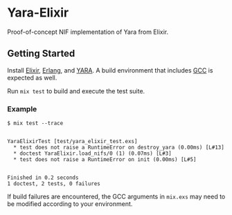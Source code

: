 # Yara-Elixir

Proof-of-concept NIF implementation of Yara from Elixir.

## Getting Started

Install [Elixir][Elixir], [Erlang][Erlang], and [YARA][YARA]. A build
environment that includes [GCC][GCC] is expected as well.

Run `mix test` to build and execute the test suite.

### Example

```
$ mix test --trace


YaraElixirTest [test/yara_elixir_test.exs]
  * test does not raise a RuntimeError on destroy_yara (0.00ms) [L#13]
  * doctest YaraElixir.load_nifs/0 (1) (0.07ms) [L#3]
  * test does not raise a RuntimeError on init (0.00ms) [L#5]


Finished in 0.2 seconds
1 doctest, 2 tests, 0 failures
```

If build failures are encountered, the GCC arguments in `mix.exs` may need to
be modified according to your environment.

[Elixir]: https://elixir-lang.org
[Erlang]: https://www.erlang.org
[YARA]: https://virustotal.github.io/yara/
[GCC]: https://gcc.gnu.org
